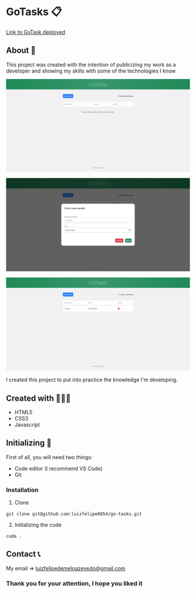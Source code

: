 # **GoTasks** 📋

[Link to GoTask deployed](https://go-tasks.netlify.app)

## About 📌
This project was created with the intention of publicizing my work as a developer and showing my skills with some of the technologies I know

![GoTaskMainScreen](https://github.com/luizfelipe0854/go-tasks/blob/main/assets/GoTasks1.jpg)

![GoTaskModalScreen](https://github.com/luizfelipe0854/go-tasks/blob/main/assets/GoTasks2.jpg)

![GoTaskMainScreen2](https://github.com/luizfelipe0854/go-tasks/blob/main/assets/GoTasks3.jpg)

I created this project to put into practice the knowledge I'm developing.
## Created with 👨🏽‍💻
+ HTML5
+ CSS3
+ Javascript
## Initializing 🔰
First of all, you will need two things:
+ Code editor (I recommend VS Code)
+ Git
### Installation
1. Clone
```
git clone git@github.com:luizfelipe0854/go-tasks.git
```
2. Initializing the code
```
code .
```
## Contact 📞
My email => luizfelipedemeloazevedo@gmail.com

### Thank you for your attention, I hope you liked it
